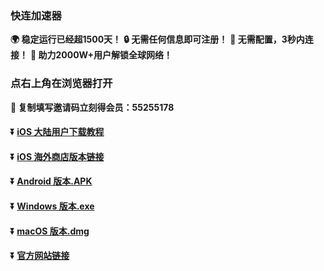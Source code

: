 ### 快连加速器
**:earth_africa: 稳定运行已经超1500天！**
**:lock: 无需任何信息即可注册！**
**:rocket: 无需配置，3秒内连接！**
**:man: 助力2000W+用户解锁全球网络！**
### 点右上角在浏览器打开
**:gift: 复制填写邀请码立刻得会员：55255178**
#### :arrow_double_down: [iOS 大陆用户下载教程](https://appshare.onelink.me/7uiT/1c9f9287)
#### :arrow_double_down: [iOS 海外商店版本链接](https://appshare.onelink.me/7uiT/33e7470c)
#### :arrow_double_down: [Android 版本.APK](https://appshare.onelink.me/7uiT/fa80bb40)
#### :arrow_double_down: [Windows 版本.exe](https://appshare.onelink.me/7uiT/cd934bda)
#### :arrow_double_down: [macOS 版本.dmg](https://appshare.onelink.me/7uiT/1ed3d477)
#### :arrow_double_down: [官方网站链接](https://appshare.onelink.me/7uiT/a60e7e13)

